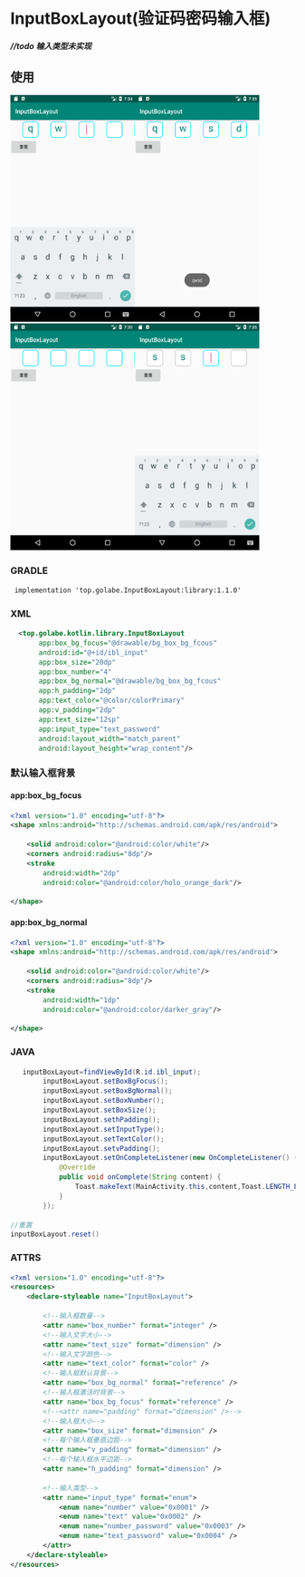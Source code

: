 # InputBoxLayout(验证码密码输入框)
##### //todo 输入类型未实现
## 使用

<img src="https://github.com/Golabe/InputBoxLayout/blob/master/images/a1.png?raw=true" width=220 height=400 /><img src="https://github.com/Golabe/InputBoxLayout/blob/master/images/a2.png?raw=true" width=220 height=400 />
<img src="https://github.com/Golabe/InputBoxLayout/blob/master/images/a3.png?raw=true" width=220 height=400 /><img src="https://github.com/Golabe/InputBoxLayout/blob/master/images/a4.png?raw=true" width=220 height=400 />

### GRADLE 

```xml
 implementation 'top.golabe.InputBoxLayout:library:1.1.0'
```

### XML 
```xml
  <top.golabe.kotlin.library.InputBoxLayout
       app:box_bg_focus="@drawable/bg_box_bg_fcous"
       android:id="@+id/ibl_input"
       app:box_size="20dp"
       app:box_number="4"
       app:box_bg_normal="@drawable/bg_box_bg_fcous"
       app:h_padding="2dp"
       app:text_color="@color/colorPrimary"
       app:v_padding="2dp"
       app:text_size="12sp"
       app:input_type="text_password"
       android:layout_width="match_parent"
       android:layout_height="wrap_content"/>
```


### 默认输入框背景
####  app:box_bg_focus
```xml
<?xml version="1.0" encoding="utf-8"?>
<shape xmlns:android="http://schemas.android.com/apk/res/android">

    <solid android:color="@android:color/white"/>
    <corners android:radius="8dp"/>
    <stroke
        android:width="2dp"
        android:color="@android:color/holo_orange_dark"/>

</shape>
```

####  app:box_bg_normal
```xml
<?xml version="1.0" encoding="utf-8"?>
<shape xmlns:android="http://schemas.android.com/apk/res/android">

    <solid android:color="@android:color/white"/>
    <corners android:radius="8dp"/>
    <stroke
        android:width="1dp"
        android:color="@android:color/darker_gray"/>

</shape>
```
### JAVA

```java
   inputBoxLayout=findViewById(R.id.ibl_input);
        inputBoxLayout.setBoxBgFocus();
        inputBoxLayout.setBoxBgNormal();
        inputBoxLayout.setBoxNumber();
        inputBoxLayout.setBoxSize();
        inputBoxLayout.sethPadding();
        inputBoxLayout.setInputType();
        inputBoxLayout.setTextColor();
        inputBoxLayout.setvPadding();
        inputBoxLayout.setOnCompleteListener(new OnCompleteListener() {
            @Override
            public void onComplete(String content) {
                Toast.makeText(MainActivity.this,content,Toast.LENGTH_LONG).show();
            }
        });

//重置
inputBoxLayout.reset()
```
### ATTRS
```xml
<?xml version="1.0" encoding="utf-8"?>
<resources>
    <declare-styleable name="InputBoxLayout">

        <!--输入框数量-->
        <attr name="box_number" format="integer" />
        <!--输入文字大小-->
        <attr name="text_size" format="dimension" />
        <!--输入文字颜色-->
        <attr name="text_color" format="color" />
        <!--输入框默认背景-->
        <attr name="box_bg_normal" format="reference" />
        <!--输入框激活时背景-->
        <attr name="box_bg_focus" format="reference" />
        <!--<attr name="padding" format="dimension" />-->
        <!--输入框大小-->
        <attr name="box_size" format="dimension" />
        <!--每个输入框垂直边距-->
        <attr name="v_padding" format="dimension" />
        <!--每个输入框水平边距-->
        <attr name="h_padding" format="dimension" />

        <!--输入类型-->
        <attr name="input_type" format="enum">
            <enum name="number" value="0x0001" />
            <enum name="text" value="0x0002" />
            <enum name="number_password" value="0x0003" />
            <enum name="text_password" value="0x0004" />
        </attr>
    </declare-styleable>
</resources>

```
